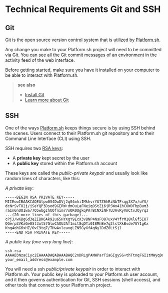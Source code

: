 # Technical Requirements Git and SSH

## Git

Git is the open source version control system that is utilized by
[Platform.sh](https://platform.sh/).

Any change you make to your Platform.sh project will
need to be committed via Git. You can see all the Git commit messages of an
environment in the activity feed of the web interface.

Before getting started, make sure you have it installed on your computer
to be able to interact with Platform.sh.

> **see also**
>
> * [Install Git](https://help.github.com/articles/set-up-git/)
> * [Learn more about Git](https://git-scm.com/)


## SSH

One of the ways [Platform.sh](https://platform.sh/) keeps things secure
is by using SSH behind the scenes. Users connect to their Platform.sh
git repository and to their Command Line Interface (CLI) using
SSH.

SSH requires two [RSA keys](https://en.wikipedia.org/wiki/RSA_%28cryptosystem%29):

* A **private key** kept secret by the user
* A **public key** stored within the Platform.sh account

These keys are called the *public-private keypair* and usually look like
random lines of characters, like this:

*A private key*:

    -----BEGIN RSA PRIVATE KEY-----
    MIIEowIBAAKCAQEAtpw0S4DwDVj2q04mhiIMkhvrYU7Z6hRiNbTFsqg3X7x/uYS/
    dcNrSvT82j/jSeYQP3Dsod9GERW+dmOuLaFNeiqOStZi6jRSWo41hCOWOFbpBum3
    ra1n6nUO1wa/7O5wbgzhUOfnim77oOK0UgkqPArBCNXiNFTUJAvRyVmCtvJOyrqz
    ...(20 more lines of this garbage)...
    cPjJ/wKBgGd3eZIBK6Ak92u65HYXgY9EcX3vBNP4NsF087uxV4YfrM18KlGf5I87
    QGerp3VKaGe0St3ot57GlwCAQUJAf1mit8qDTi0I8MhBe7q2lstXkBvde7GY1gKx
    Kng4ohG6xHZ/OvC9tq7/THwAvleaxgLZN5GyXfAqNylDdZ0LtSjl
    -----END RSA PRIVATE KEY-----

*A public key (one very long line)*:

    ssh-rsa AAAAB3NzaC1yc2EAAAADAQABAAABAQC2nDRLgPANWParTiaGIgySG+thTtnqFGI1tMWyqDdfvH+5hL91w2tK9PzaP+NJ5hA/cOyh30YRFb52Y64toU16Ko5K1mLqNFJajjWEI5Y4VukG6betrWfqdQ7XBr/s7nBuDOFQ5+eKbvug4rRSCSo8CsEI1eI0VNQkC9HJWYK28k7KurMdTN7X/Z/4vknM4/Rm2bnMk2idoORQgomeZS1p3GkG8dQs/c0j/b4H7azxnqdcCaR4ahbytX3d49BN0WwE84C+ItsnkCt1g5tVADPrab+Ywsm/FTnGY3cJKKdOAHt7Ls5lfpyyug2hNAFeiZF0MoCekjDZ2GH2xdFc7AX/ your_email_address@example.com

You will need a ssh *public/private keypair* in order to interact with
Platform.sh.
Your public key is uploaded to your Platform.sh user
account, and it then governs authentication for Git, SSH sessions (shell access),
and other tools that connect to your Platform.sh project.
